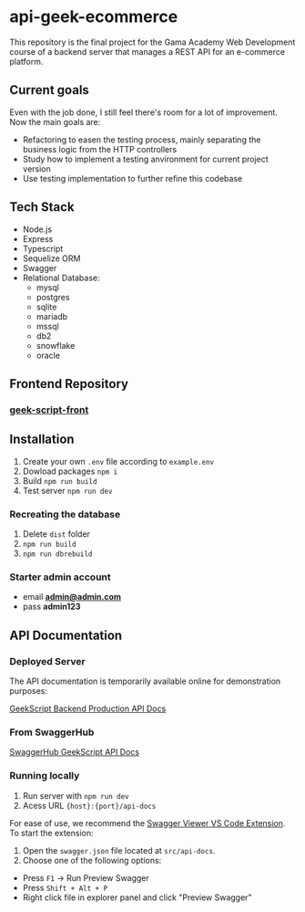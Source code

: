 
# api-geek-ecommerce

This repository is the final project for the Gama Academy Web Development course of a backend server that manages a REST API for an e-commerce platform.

## Current goals

Even with the job done, I still feel there's room for a lot of improvement. Now the main goals are:
- Refactoring to easen the testing process, mainly separating the business logic from the HTTP controllers
- Study how to implement a testing anvironment for current project version
- Use testing implementation to further refine this codebase

## Tech Stack

- Node.js
- Express
- Typescript
- Sequelize ORM
- Swagger
- Relational Database:
  - mysql
  - postgres
  - sqlite
  - mariadb
  - mssql
  - db2
  - snowflake
  - oracle

## Frontend Repository

### [geek-script-front](https://github.com/GabrielGameDev/geek-script-front)

## Installation

1. Create your own `.env` file according to `example.env`
2. Dowload packages `npm i`
3. Build `npm run build`
4. Test server `npm run dev`

### Recreating the database

1. Delete `dist` folder
2. `npm run build`
3. `npm run dbrebuild`

### Starter admin account

- email **admin@admin.com**
- pass **admin123**

## API Documentation

### Deployed Server

The API documentation is temporarily available online for demonstration purposes:

[GeekScript Backend Production API Docs](https://geekscript-backend-production.up.railway.app/api-docs/)

### From SwaggerHub

[SwaggerHub GeekScript API Docs](https://app.swaggerhub.com/apis-docs/tiagospeckart/geek_script/1.2.1)

### Running locally

1. Run server with `npm run dev`
2. Acess URL `{host}:{port}/api-docs` 

For ease of use, we recommend the [Swagger Viewer VS Code Extension](https://marketplace.visualstudio.com/items?itemName=Arjun.swagger-viewer). To start the extension:

1. Open the `swagger.json` file located at `src/api-docs`.
2. Choose one of the following options:
- Press `F1` -> Run Preview Swagger
- Press `Shift + Alt + P`
- Right click file in explorer panel and click "Preview Swagger"